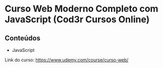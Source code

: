 # Curso Web Moderno Completo com JavaScript (Cod3r Cursos Online)

## Conteúdos

* JavaScript

  

Link do curso: https://www.udemy.com/course/curso-web/